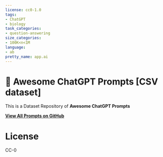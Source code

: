 ```yaml
---
license: cc0-1.0
tags:
- ChatGPT
- biology
task_categories:
- question-answering
size_categories:
- 100K<n<1M
language:
- ab
pretty_name: app.ai
---
```

<p align="center"><h1>🧠 Awesome ChatGPT Prompts [CSV dataset]</h1></p>

This is a Dataset Repository of **Awesome ChatGPT Prompts**

**[View All Prompts on GitHub](https://github.com/f/awesome-chatgpt-prompts)**

# License

CC-0
